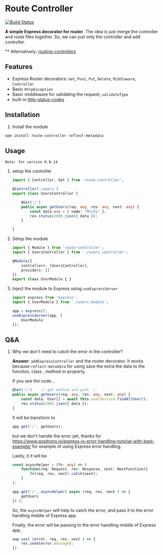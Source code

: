 # Route Controller

[![Build Status](https://travis-ci.org/mildronize/route-controller.svg?branch=main)](https://travis-ci.org/mildronize/route-controller)

**A simple Express decorator for router**.
The idea is just merge the controller and route files together. So, we can just only the controller and add controller. 

** Alternatively: [routing-controllers](https://github.com/typestack/routing-controllers)

## Features

- Express Router decorators: `Get`, `Post`, `Put`, `Delete`, `Middleware`, `Controller`
- Basic `HttpException`
- Basic middleware for validating the request, `validateType`
- built-in [http-status-codes](https://github.com/prettymuchbryce/http-status-codes)


## Installation

1. Install the module

```bash
npm install route-controller reflect-metadata
```

## Usage

```
Note: for version 0.0.14
```

1. setup the controller

    ```typescript
    import { Controller, Get } from 'route-controller';

    @Controller('/users')
    export class UsersController {

        @Get('/')
        public async getUsers(req: any, res: any, next: any) {
            const data:any = { name: "Micky" };
            res.status(200).json({ data });
        }

    }
    ```
2. Setup the module

    ```typescript
    import { Module } from 'route-controller';
    import { UsersController } from './users.controller';

    @Module({
        controllers: [UsersController],
        providers: []
    })
    export class UserModule { }
    ```



3. Inject the module to Express using `useExpressServer`

    ```typescript
    import express from 'express';
    import { UserModule } from './users.module';

    app = express();
    useExpressServer(app, [
        UserModule
    ]);
    ```


## Q&A 

1. Why we don't need to catch the error in the controller?

    **Answer**: `addExpressController` and the router decorator. It works because `reflect-metadata` for using  save the extra the data to the function, class , method or property.

    If you see the code...

    ```typescript
    @Get('/')    // get method and path `/`
    public async getUsers(req: any, res: any, next: any) {
        const data: User[] = await this.userService.findAllUser();
        res.status(200).json({ data });
    }
    ```

    It will be transform to 

    ```typescript
    app.get('/', getUsers);
    ```

    but we don't handle the error yet, thanks for https://www.positronx.io/express-js-error-handling-tutorial-with-best-example/
    for example of using Express error handling.

    Lastly, it it will be

    ```typescript
    const asyncHelper = (fn: any) => (
        function(req: Request, res: Response, next: NextFunction){
            fn(req, res, next).catch(next);
        }
    );

    app.get('/', asyncHelper( async (req, res, next ) => {
        getUsers
    }) );
    ```

    So, the `asyncHelper` will help to catch the error, and pass it to the error handling middle of Express app.

    Finally, the error will be passing to the error handling middle of Express app. 

    ```typescript
    aap.use( (error, req, res, next ) => {
        res.send(error.message);
    })
    ```
